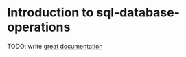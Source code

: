 # Introduction to sql-database-operations

TODO: write [great documentation](http://jacobian.org/writing/what-to-write/)

